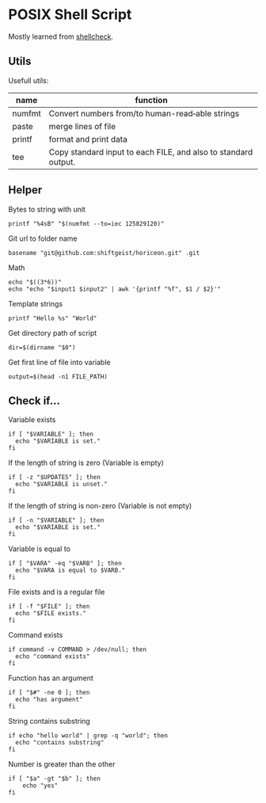 # POSIX Shell Script

Mostly learned from [shellcheck](https://github.com/koalaman/shellcheck).

## Utils

Usefull utils:

| name   | function                                                       |
| ------ | -------------------------------------------------------------- |
| numfmt | Convert numbers from/to human-read‐able strings                |
| paste  | merge lines of file                                            |
| printf | format and print data                                          |
| tee    | Copy standard input to each FILE, and also to standard output. |

## Helper

Bytes to string with unit

```shell
printf "%4sB" "$(numfmt --to=iec 125829120)"
```

Git url to folder name

```shell
basename "git@github.com:shiftgeist/horiceon.git" .git
```

Math

```shell
echo "$((3*6))"
echo "echo "$input1 $input2" | awk '{printf "%f", $1 / $2}'"
```

Template strings

```shell
printf "Hello %s" "World"
```

Get directory path of script

```shell
dir=$(dirname "$0")
```

Get first line of file into variable

```shell
output=$(head -n1 FILE_PATH)
```

## Check if...

Variable exists

```shell
if [ "$VARIABLE" ]; then
  echo "$VARIABLE is set."
fi
```

If the length of string is zero (Variable is empty)

```shell
if [ -z "$UPDATES" ]; then
  echo "$VARIABLE is unset."
fi
```

If the length of string is non-zero (Variable is not empty)

```shell
if [ -n "$VARIABLE" ]; then
  echo "$VARIABLE is set."
fi
```

Variable is equal to

```shell
if [ "$VARA" -eq "$VARB" ]; then
  echo "$VARA is equal to $VARB."
fi
```

File exists and is a regular file

```shell
if [ -f "$FILE" ]; then
  echo "$FILE exists."
fi
```

Command exists

```shell
if command -v COMMAND > /dev/null; then
  echo "command exists"
fi
```

Function has an argument

```shell
if [ "$#" -ne 0 ]; then
  echo "has argument"
fi
```

String contains substring

```shell
if echo "hello world" | grep -q "world"; then
  echo "contains substring"
fi
```

Number is greater than the other

```shell
if [ "$a" -gt "$b" ]; then
    echo "yes"
fi
```
